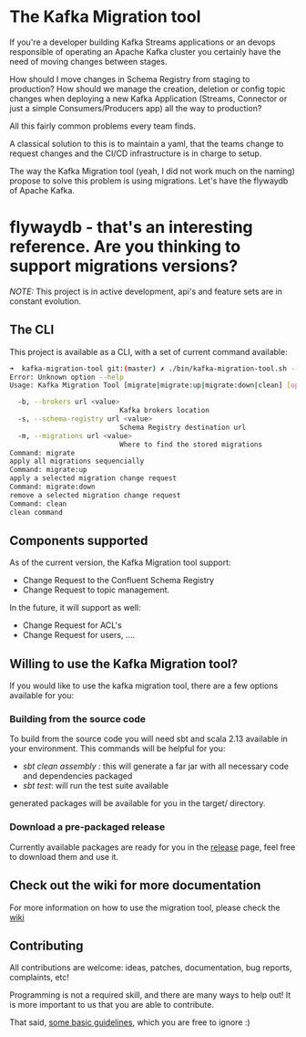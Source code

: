 # The Kafka Migration tool

If you're a developer building Kafka Streams applications or an devops responsible of operating an 
Apache Kafka cluster you certainly have the need of moving changes between stages.

How should I move changes in Schema Registry from staging to production? How should we manage the 
creation, deletion or config topic changes when deploying a new Kafka Application (Streams, Connector
or just a simple Consumers/Producers app) all the way to production? 

All this fairly common problems every team finds.

A classical solution to this is to maintain a yaml, that the teams change to request changes and the
CI/CD infrastructure is in charge to setup.

The way the Kafka Migration tool (yeah, I did not work much on the naming) propose to solve this problem is using migrations. 
Let's have the flywaydb of Apache Kafka.
# flywaydb - that's an interesting reference. Are you thinking to support migrations versions?


*NOTE:* This project is in active development, api's and feature sets are in constant evolution.

## The CLI

This project is available as a CLI, with a set of current command available:

```bash
➜  kafka-migration-tool git:(master) ✗ ./bin/kafka-migration-tool.sh --help
Error: Unknown option --help
Usage: Kafka Migration Tool [migrate|migrate:up|migrate:down|clean] [options]

  -b, --brokers url <value>
                           Kafka brokers location
  -s, --schema-registry url <value>
                           Schema Registry destination url
  -m, --migrations url <value>
                           Where to find the stored migrations
Command: migrate
apply all migrations sequencially
Command: migrate:up
apply a selected migration change request
Command: migrate:down
remove a selected migration change request
Command: clean
clean command
```

## Components supported

As of the current version, the Kafka Migration tool support:

* Change Request to the Confluent Schema Registry
* Change Request to topic management.

In the future, it will support as well:

* Change Request for ACL's
* Change Request for users, ....

## Willing to use the Kafka Migration tool?

If you would like to use the kafka migration tool, there are a few options available for you:

### Building from the source code

To build from the source code you will need sbt and scala 2.13 available in your environment. This commands will be helpful for you:

* _sbt clean assembly_ : this will generate a far jar with all necessary code and dependencies packaged
* _sbt test_: will run the test suite available

generated packages will be available for you in the target/ directory.

### Download a pre-packaged release

Currently available packages are ready for you in the [release](https://github.com/purbon/kafka-migration-tool/releases) page, feel free to download
them and use it.

## Check out the wiki for more documentation

For more information on how to use the migration tool, please check the [wiki](https://github.com/purbon/kafka-migration-tool/wiki)

## Contributing

All contributions are welcome: ideas, patches, documentation, bug reports,
complaints, etc!

Programming is not a required skill, and there are many ways to help out!
It is more important to us that you are able to contribute.

That said, [some basic guidelines](CONTRIBUTING.md), which you are free to ignore :)
